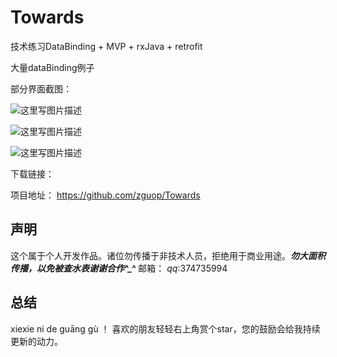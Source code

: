 # Towards

技术练习DataBinding + MVP + rxJava + retrofit

大量dataBinding例子

部分界面截图：

![这里写图片描述]()

![这里写图片描述]()

![这里写图片描述]()


下载链接：
![]()


项目地址：
https://github.com/zguop/Towards

声明
--

这个属于个人开发作品。诸位勿传播于非技术人员，拒绝用于商业用途。***勿大面积传播，以免被查水表谢谢合作^_^***
 邮箱：    *qq*:374735994

总结
-
xiexie ni de guāng gù ！ 喜欢的朋友轻轻右上角赏个star，您的鼓励会给我持续更新的动力。








